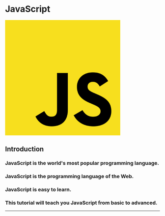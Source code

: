 # JavaScript
<img src = "https://github.com/jon890613/js/blob/main/js_image/1200px-Unofficial_JavaScript_logo_2.svg.png" width=375>

## Introduction
### JavaScript is the world's most popular programming language.

### JavaScript is the programming language of the Web.

### JavaScript is easy to learn.

### This tutorial will teach you JavaScript from basic to advanced.</h2>

-----------------------------------------------------------------------------------------------------------------------------
